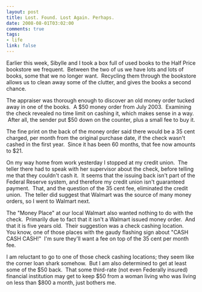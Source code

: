 ```yaml
--- 
layout: post
title: Lost. Found. Lost Again. Perhaps.
date: 2008-08-01T03:02:00
comments: true
tags:
- life
link: false
---
```

Earlier this week, Sibylle and I took a box full of used books to the Half Price bookstore we frequent.  Between the two of us we have lots and lots of books, some that we no longer want.  Recycling them through the bookstore allows us to clean away some of the clutter, and gives the books a second chance.

The appraiser was thorough enough to discover an old money order tucked away in one of the books.  A $50 money order from July 2003.  Examining the check revealed no time limit on cashing it, which makes sense in a way.  After all, the sender put $50 down on the counter, plus a small fee to buy it.

The fine print on the back of the money order said there would be a 35 cent charged, per month from the original purchase date, if the check wasn't cashed in the first year.  Since it has been 60 months, that fee now amounts to $21.

On my way home from work yesterday I stopped at my credit union.  The teller there had to speak with her supervisor about the check, before telling me that they couldn't cash it.  It seems that the issuing back isn't part of the Federal Reserve system, and therefore my credit union isn't guaranteed payment.  That, and the question of the 35 cent fee, eliminated the credit union.  The teller did suggest that Walmart was the source of many money orders, so I went to Walmart next.

The "Money Place" at our local Walmart also wanted nothing to do with the check.  Primarily due to fact that it isn't a Walmart issued money order.  And that it is five years old.  Their suggestion was a check cashing location.   You know, one of those places with the gaudy flashing sign about "CASH CASH CASH!"  I'm sure they'll want a fee on top of the 35 cent per month fee.

I am reluctant to go to one of those check cashing locations; they seem like the corner loan shark somehow.  But I am also determined to get at least some of the $50 back.  That some third-rate (not even Federally insured) financial institution may get to keep $50 from a woman living who was living on less than $800 a month, just bothers me.
